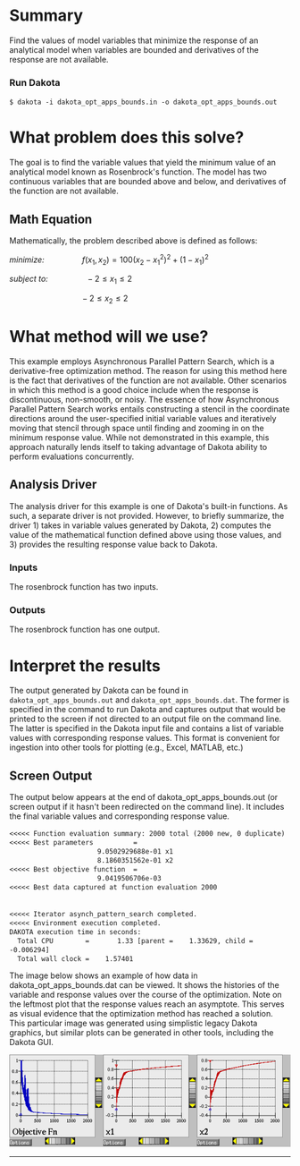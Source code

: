 # Summary
Find the values of model variables that minimize the response of an
analytical model when variables are bounded and derivatives of the
response are not available.
 
### Run Dakota
    $ dakota -i dakota_opt_apps_bounds.in -o dakota_opt_apps_bounds.out
 
# What problem does this solve?
The goal is to find the variable values that yield the minimum value
of an analytical model known as Rosenbrock's function.  The model has
two continuous variables that are bounded above and below, and
derivatives of the function are not available.
 
## Math Equation
Mathematically, the problem described above is defined as follows:

_minimize:_ $` \qquad \qquad f(x_1,x_2)=100(x_2-x_1^2)^2+(1-x_1)^2 `$

_subject to:_ $` \qquad \qquad -2 \le x_1 \le 2 `$

$` \qquad \qquad \qquad \qquad -2 \le x_2 \le 2 `$

# What method will we use?
This example employs Asynchronous Parallel Pattern Search, which is a
derivative-free optimization method.  The reason for using this method
here is the fact that derivatives of the function are not available.
Other scenarios in which this method is a good choice include when the
response is discontinuous, non-smooth, or noisy.  The essence of how
Asynchronous Parallel Pattern Search works entails constructing a
stencil in the coordinate directions around the user-specified initial
variable values and iteratively moving that stencil through space
until finding and zooming in on the minimum response value.  While not
demonstrated in this example, this approach naturally lends itself to
taking advantage of Dakota ability to perform evaluations
concurrently.
 
## Analysis Driver
The analysis driver for this example is one of Dakota's built-in
functions.  As such, a separate driver is not provided.  However, to
briefly summarize, the driver 1) takes in variable values generated by
Dakota, 2) computes the value of the mathematical function defined
above using those values, and 3) provides the resulting response value
back to Dakota.

### Inputs

The rosenbrock function has two inputs.

### Outputs

The rosenbrock function has one output.



# Interpret the results

The output generated by Dakota can be found in
`dakota_opt_apps_bounds.out` and `dakota_opt_apps_bounds.dat`.  The 
former is specified in the command to run Dakota and captures output that
would be printed to the screen if not directed to an output file on
the command line.  The latter is specified in the Dakota input file
and contains a list of variable values with corresponding response
values.  This format is convenient for ingestion into other tools for
plotting (e.g., Excel, MATLAB, etc.)
 
## Screen Output
The output below appears at the end of dakota\_opt\_apps\_bounds.out (or
screen output if it hasn't been redirected on the command line).  It
includes the final variable values and corresponding response value.
```
<<<<< Function evaluation summary: 2000 total (2000 new, 0 duplicate)
<<<<< Best parameters          =
                      9.0502929688e-01 x1
                      8.1860351562e-01 x2
<<<<< Best objective function  =
                      9.0419506706e-03
<<<<< Best data captured at function evaluation 2000


<<<<< Iterator asynch_pattern_search completed.
<<<<< Environment execution completed.
DAKOTA execution time in seconds:
  Total CPU        =       1.33 [parent =    1.33629, child =  -0.006294]
  Total wall clock =    1.57401
```

The image below shows an example of how data in
dakota\_opt\_apps\_bounds.dat can be viewed.  It shows the histories of
the variable and response values over the course of the optimization.
Note on the leftmost plot that the response values reach an asymptote.
This serves as visual evidence that the optimization method has
reached a solution.  This particular image was generated using
simplistic legacy Dakota graphics, but similar plots can be generated
in other tools, including the Dakota GUI.

![Optimization Trajectory](dak_graphics_ps_opt.png)

---
